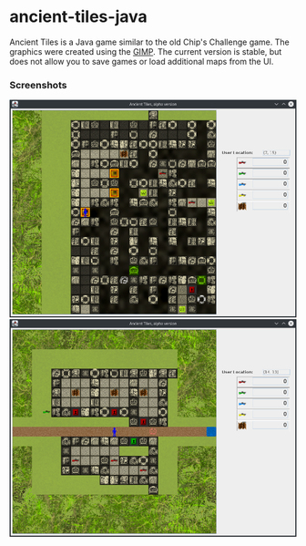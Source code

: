 ancient-tiles-java
==================

Ancient Tiles is a Java game similar to the old Chip's Challenge game.  The graphics were created using the [GIMP](http://www.gimp.org/).  The current version is stable, but does not allow you to save games or load additional maps from the UI.

### Screenshots

![Screenshot 1](screenshot1.png)
![Screenshot 2](screenshot2.png)

